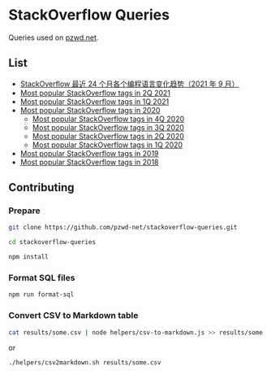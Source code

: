 # StackOverflow Queries

Queries used on [pzwd.net](https://pzwd.net/t/top-of-stackoverflow).

## List

- [StackOverflow 最近 24 个月各个编程语言变化趋势（2021 年 9 月）](results/trends-in-the-number-of-new-questions-per-programming-languages-in-the-past-24-months-202109.md)
- [Most popular StackOverflow tags in 2Q 2021](results/most-popular-stackoverflow-tags-in-2q-2021.md)
- [Most popular StackOverflow tags in 1Q 2021](results/most-popular-stackoverflow-tags-in-1q-2021.md)
- [Most popular StackOverflow tags in 2020](results/most-popular-stackoverflow-tags-in-2020.md)
  - [Most popular StackOverflow tags in 4Q 2020](results/most-popular-stackoverflow-tags-in-4q-2020.md)
  - [Most popular StackOverflow tags in 3Q 2020](results/most-popular-stackoverflow-tags-in-3q-2020.md)
  - [Most popular StackOverflow tags in 2Q 2020](results/most-popular-stackoverflow-tags-in-2q-2020.md)
  - [Most popular StackOverflow tags in 1Q 2020](results/most-popular-stackoverflow-tags-in-1q-2020.md)
- [Most popular StackOverflow tags in 2019](results/most-popular-stackoverflow-tags-in-2019.md)
- [Most popular StackOverflow tags in 2018](results/most-popular-stackoverflow-tags-in-2018.md)

## Contributing

### Prepare

```sh
git clone https://github.com/pzwd-net/stackoverflow-queries.git

cd stackoverflow-queries

npm install
```

### Format SQL files

```sh
npm run format-sql
```

### Convert CSV to Markdown table

```sh
cat results/some.csv | node helpers/csv-to-markdown.js >> results/some.md
```

or

```sh
./helpers/csv2markdown.sh results/some.csv
```
